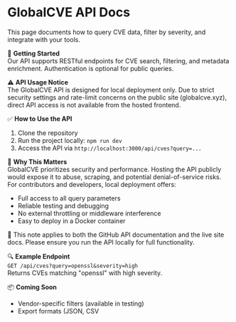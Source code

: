 # GlobalCVE API Docs

This page documents how to query CVE data, filter by severity, and integrate with your tools.

🚀 **Getting Started**  
Our API supports RESTful endpoints for CVE search, filtering, and metadata enrichment. Authentication is optional for public queries.

⚠️ **API Usage Notice**  
The GlobalCVE API is designed for local deployment only. Due to strict security settings and rate-limit concerns on the public site (globalcve.xyz), direct API access is not available from the hosted frontend.

✅ **How to Use the API**  
1. Clone the repository
2. Run the project locally: `npm run dev`
3. Access the API via `http://localhost:3000/api/cves?query=...`

🔐 **Why This Matters**  
GlobalCVE prioritizes security and performance. Hosting the API publicly would expose it to abuse, scraping, and potential denial-of-service risks. For contributors and developers, local deployment offers:
- Full access to all query parameters
- Reliable testing and debugging
- No external throttling or middleware interference
- Easy to deploy in a Docker container

📌 This note applies to both the GitHub API documentation and the live site docs. Please ensure you run the API locally for full functionality.

🔍 **Example Endpoint**  
`GET /api/cves?query=openssl&severity=high`  
Returns CVEs matching "openssl" with high severity.

📦 **Coming Soon**
- Vendor-specific filters (available in testing)
- Export formats (JSON, CSV 
